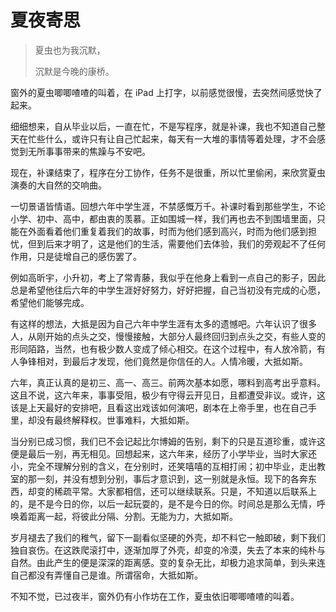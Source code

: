 # 夏夜寄思


> 夏虫也为我沉默，
> 
> 沉默是今晚的康桥。

窗外的夏虫唧唧喳喳的叫着，在 iPad 上打字，以前感觉很慢，去突然间感觉快了起来。

细细想来，自从毕业以后，一直在忙，不是写程序，就是补课，我也不知道自己整天在忙些什么，或许只有让自己忙起来，每天有一大堆的事情等着处理，才不会感觉到无所事事带来的焦躁与不安吧。

现在，补课结束了，程序在分工协作，任务不是很重，所以忙里偷闲，来欣赏夏虫演奏的大自然的交响曲。

一切景语皆情语。回想六年中学生涯，不禁感慨万千。补课时看到那些学生，不论小学、初中、高中，都由衷的羡慕。正如围城一样，我们再也去不到围墙里面，只能在外面看着他们重复着我们的故事，时而为他们感到高兴，时而为他们感到担忧，但到后来才明了，这是他们的生活，需要他们去体验，我们的旁观起不了任何作用，只是徒增自己的感伤罢了。

例如高昕宇，小升初，考上了常青藤，我似乎在他身上看到一点自己的影子，因此总是希望他往后六年的中学生涯好好努力，好好把握，自己当初没有完成的心愿，希望他们能够完成。

有这样的想法，大抵是因为自己六年中学生涯有太多的遗憾吧。六年认识了很多人，从刚开始的点头之交，慢慢接触，大部分人最终回归到点头之交，有些人变的形同陌路，当然，也有极少数人变成了倾心相交。在这个过程中，有人放冷箭，有人争锋相对，到最后才发现，他们竟然是你信任的人。人情冷暖，大抵如斯。

六年，真正认真的是初三、高一、高三。前两次基本如愿，哪料到高考出乎意料。这且不说，这六年来，事事受阻，极少有守得云开见日，且都遭受非议。或许，这该是上天最好的安排吧，且看这出戏该如何演吧，剧本在上帝手里，也在自己手里，却没有最终解释权。世事难料，大抵如斯。

当分别已成习惯，我们已不会记起比尔博姆的告别，剩下的只是互道珍重，或许这便是最后一别，再无相见。回想起来，这六年来，经历了小学毕业，当时大家还小，完全不理解分别的含义，在分别时，还笑嘻嘻的互相打闹；初中毕业，走出教室的那一刻，并没有想到分别，事后才意识到，这一别就是永恒。现下的各奔东西，却变的稀疏平常。大家都相信，还可以继续联系。只是，不知道以后联系上的，是不是今日的你，以后一起玩耍的，是不是今日的你。时间总是那么无情，呼唤着距离一起，将彼此分隔、分割。无能为力，大抵如斯。

岁月褪去了我们的稚气，留下一副看似坚硬的外壳，却不料它一触即破，剩下我们独自哀伤。在这跌爬滚打中，逐渐加厚了外壳，却变的冷漠，失去了本来的纯朴与自然。由此产生的便是深深的距离感。变的复杂无比，却极力追求简单，到头来连自己都没有弄懂自己是谁。所谓宿命，大抵如斯。

不知不觉，已过夜半，窗外仍有小作坊在工作，夏虫依旧唧唧喳喳的叫着。
